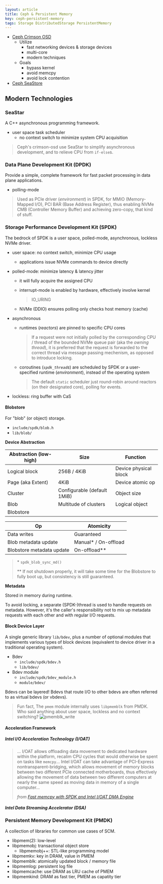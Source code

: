 ```yaml
---
layout: article
title: Ceph & Persistent Memory
key: ceph-persistent-memory
tags: Storage DistributedStorage PersistentMemory
---
```


<!-- more -->

* [Ceph Crimson OSD](https://github.com/ceph/ceph-notes/blob/master/crimson/status.rst)
    * Utilize
        * fast networking devices & storage devices
        * multi-core
        * modern techniques
    * Goals
        * bypass kernel
        * avoid memcpy
        * avoid lock contention
* [Ceph SeaStore](https://docs.ceph.com/en/latest/dev/seastore/)


Modern Technologies
-------------------

### SeaStar

A C++ asynchronous programming framework.

* user space task scheduler
    * no context switch to minimize system CPU acquisition

> Ceph's crimson-osd use SeaStar to simplify asynchronous development, and to
> relieve CPU from `if-else`s.


### Data Plane Development Kit (DPDK)

Provide a simple, complete framework for fast packet processing in data plane
applications.

* polling-mode

> Used as PCIe driver (_environment_) in SPDK, for MMIO (Memory-Mapped I/O), PCI
> BAR (Base Address Register), thus enabling NVMe CMB (Controller Memory Buffer)
> and achieving zero-copy, that kind of stuff.


### Storage Performance Development Kit (SPDK)

The bedrock of SPDK is a user space, polled-mode, asynchronous, lockless NVMe
driver.

* user space: no context switch, minimize CPU usage
    * applications issue NVMe commands to device directly
* polled-mode: minimize latency & latency jitter
    * it will fully acquire the assigned CPU
    * interrupt-mode is enabled by hardware, effectively involve kernel

        > IO_URING

    * NVMe (DDIO) ensures polling only checks host memory (cache)
* asynchronous
    * runtimes (_reactors_) are pinned to specific CPU cores

        > If a request were not initially polled by the corresponding CPU /
        > thread of the bounded NVMe queue pair (aka the _owning thread_), it is
        > preferred that the request is forwarded to the correct thread via
        >message passing mechenism, as opposed to introduce locking.

    * coroutines (_`spdk_thread`s_) are scheduled by SPDK or a user-specified
        runtime (_environment_), instead of the operating system

        > The default `static` scheduler just round-robin around reactors (on
        > their designated core), polling for events.

* lockless: ring buffer with CaS

#### Blobstore

For "blob" (or object) storage.

* `include/spdk/blob.h`
* `lib/blob/`

__Device Abstraction__

| Abstraction (low-high) | Size                        | Function              |
|------------------------|-----------------------------|-----------------------|
| Logical block          | 256B / 4KiB                 | Device physical block |
| Page (aka Extent)      | 4KiB                        | Device atomic op      |
| Cluster                | Configurable (default 1MiB) | Object size           |
| Blob                   | Multitude of clusters       | Logical object        |
| Blobstore              |                             |                       |

| Op                        | Atomicity             |
|---------------------------|-----------------------|
| Data writes               | Guaranteed            |
| Blob metadata update      | Manual\* / On-offload |
| Blobstore metadata update | On-offload\**         |

> \* `spdk_blob_sync_md()`
>
> \** If not shutdown properly, it will take some time for the Blobstore to fully
> boot up, but consistency is still guaranteed.

__Metadata__

Stored in memory during runtime.

To avoid locking, a separate (SPDK-)thread is used to handle requests on metadata.
However, it's the caller's responsibility not to mix up metadata requests with
each other and with regular I/O requests.

#### Block Device Layer

A single generic library `lib/bdev`, plus a number of optional modules that
implements various types of block devices (equivalent to device driver in a
traditional operating system).

* Bdev
    * `include/spdk/bdev.h`
    * `lib/bdev/`
* Bdev module
    * `include/spdk/bdev_module.h`
    * `module/bdev/`

Bdevs can be layered! Bdevs that route I/O to other bdevs are often referred to
as virtual bdevs (or vbdevs).

> Fun fact, The `pmem` module internally uses `libpmemblk` from PMDK. Who said
> anything about user space, lockless and no context switching?
> ![pmemblk_write](https://i.loli.net/2021/08/18/nr6EJBbAVeLCiQZ.png)

#### Acceleration Framework

##### Intel I/O Acceleration Technology (I/OAT)

> ... I/OAT allows offloading data movement to dedicated hardware within the
> platform, recalim CPU cycles that would otherwise be spent on tasks like
> `memcpy`... Intel I/OAT can take advantage of PCI-Express
> nontransparent-bridging, which allows movement of memory blocks between two
> different PCIe connected motherboards, thus effectively allowing the movement
> of data between two different computers at nearly the same speed as moving
> data in memory of a single computer...
>
> _from [Fast memcpy with SPDK and Intel I/OAT DMA Engine](https://software.intel.com/content/www/us/en/develop/articles/fast-memcpy-using-spdk-and-ioat-dma-engine.html)_

##### Intel Data Streaming Accelerator (DSA)


### Persistent Memory Development Kit (PMDK)

A collection of libraries for common use cases of SCM.

* libpmem(2): low-level
* libpmemobj: transactional object store
    * libpmemobj++: STL-like programming model
* libpmemkv: key in DRAM, value in PMEM
* libpmemblk: atomically updated block / memory file
* libpmemlog: persistent log file
* libpmemcache: use DRAM as LRU cache of PMEM
* libpmemkind: DRAM as fast tier, PMEM as capatity tier
